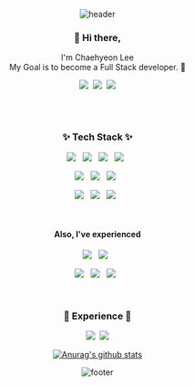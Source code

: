 <div align="center">

![header](https://capsule-render.vercel.app/api?type=waving&color=auto&height=250&section=header&text=Chaehyeon%20Lee&fontSize=80&fontAlign=50)

<h3 align="center"> 👋 Hi there,</h3>
<p align="center">
I'm Chaehyeon Lee<br>
My Goal is to become a Full Stack developer. 🌱 <br>
<p align='center'>
  <a href="mailto:lch50484084@gmail.com"><img src="https://img.shields.io/badge/Gmail-d14836?style=for-the-badge&logo=Gmail&logoColor=white"/></a>&nbsp
  <a href="https://devch.co.kr/"><img src="https://img.shields.io/badge/Tech%20Blog-7957D5?style=for-the-badge&logo=Buefy&logoColor=white"/></a>&nbsp
  <a href="https://portfolio.devch.co.kr/"><img src="https://img.shields.io/badge/Portfolio-212121?style=for-the-badge&logo=pfSense&logoColor=white"/></a>
</p>  
 <br/><br/>
</p>
<h3 align="center">✨ Tech Stack ✨ </h3>
<p align="center">
  <img src="https://img.shields.io/badge/Javascript%20-F7DF1E.svg?&style=for-the-badge&logo=javascript&logoColor=black"/>&nbsp;&nbsp;
  <img src="https://img.shields.io/badge/python%20-3776AB.svg?&style=for-the-badge&logo=python&logoColor=white"/>&nbsp;&nbsp;
  <img src="https://img.shields.io/badge/React%20-%2320232a.svg?&style=for-the-badge&logo=react&logoColor=%2361DAFB"/>&nbsp;&nbsp;
  <img src="https://img.shields.io/badge/ReactNative%20-%2320232a.svg?&style=for-the-badge&logo=react&logoColor=%2361DAFB"/>&nbsp;&nbsp;
</p>
<p align="center">

  <img src="https://img.shields.io/badge/AWS EC2%20-%23FF9900.svg?&style=for-the-badge&logo=amazon-aws&logoColor=white"/>&nbsp;&nbsp;
  <img src="https://img.shields.io/badge/AWS S3%20-%23FF9900.svg?&style=for-the-badge&logo=amazon-aws&logoColor=white"/>&nbsp;&nbsp;
  <img src="https://img.shields.io/badge/AWS RDS%20-%23FF9900.svg?&style=for-the-badge&logo=amazon-aws&logoColor=white"/>&nbsp;&nbsp;
</p>
<p align="center">
  <img src="https://img.shields.io/badge/Linux%20-E95420.svg?&style=for-the-badge&logo=Linux&logoColor=white"/>&nbsp;&nbsp;
   <img src="https://img.shields.io/badge/NGINX%20-009639.svg?&style=for-the-badge&logo=NGINX&logoColor=white"/>&nbsp;&nbsp;
   <img src="https://img.shields.io/badge/MySQL-4479A1.svg?&style=for-the-badge&logo=mysql&logoColor=white"/>&nbsp;&nbsp;
</p>



 <br/>

<h4 align="center" >Also, I've experienced</h4>
<p align="center">
  <img src="https://img.shields.io/badge/Java%20-007396.svg?&style=for-the-badge&logo=java&logoColor=white"/>&nbsp;&nbsp;
  <img src="https://img.shields.io/badge/springboot%20-6DB33F.svg?&style=for-the-badge&logo=springboot&logoColor=white"/>&nbsp;&nbsp;
</p>
<p align="center">
  <img src="https://img.shields.io/badge/Docker%20-2496ED.svg?&style=flat-square&logo=Docker&logoColor=%2361DAFB"/>&nbsp;&nbsp;
  <img src ="https://img.shields.io/badge/MongoDB-%234ea94b.svg?&style=flat-square&logo=mongodb&logoColor=white"/>&nbsp;&nbsp;
  <img src="https://img.shields.io/badge/Jupyter%20-%23F37626.svg?&style=flat-square&logo=Jupyter&logoColor=white" />&nbsp;&nbsp;
</p>



 <br>


<h3 align="center">💜 Experience 💜</h3>
<p align='center'>
  <a href="https://devch.co.kr/"><img src="https://img.shields.io/badge/Tech%20Blog-7957D5?style=for-the-badge&logo=Buefy&logoColor=white"/></a>&nbsp
  <a href="https://portfolio.devch.co.kr/"><img src="https://img.shields.io/badge/Portfolio-212121?style=for-the-badge&logo=pfSense&logoColor=white"/></a>
</p> 



[![Anurag's github stats](https://github-readme-stats.vercel.app/api?username=chlee1001&count_private=true&show_icons=true&theme=nightowl)](https://github.com/chlee1001/github-readme-stats)


![footer](https://capsule-render.vercel.app/api?type=waving&color=auto&height=200&section=footer&text=%20&fontSize=90)

</div>




<!--
**chlee1001/chlee1001** is a ✨ _special_ ✨ repository because its `README.md` (this file) appears on your GitHub profile.

Here are some ideas to get you started:

- 🔭 I’m currently working on ...
- 🌱 I’m currently learning ...
- 👯 I’m looking to collaborate on ...
- 🤔 I’m looking for help with ...
- 💬 Ask me about ...
- 📫 How to reach me: ...
- 😄 Pronouns: ...
- ⚡ Fun fact: ...

[![Tech Blog Badge](http://img.shields.io/badge/-Tech%20blog-black?style=flat-square&logo=github&link=https://chlee1001.github.io/)](https://chlee1001.github.io/) 

[![Hits](https://hits.seeyoufarm.com/api/count/incr/badge.svg?url=https%3A%2F%2Fgithub.com%2Fchlee1001%2Fhit-counter)](https://hits.seeyoufarm.com)

[![Instagram Badge](https://img.shields.io/badge/-Instagram-dd2a7b?style=flat-square&logo=instagram&logoColor=white&link=https://www.instagram.com/chaehy2on/)](https://www.instagram.com/chaehy2on/)
[![Gmail Badge](https://img.shields.io/badge/-Gmail-d14836?style=flat-square&logo=Gmail&logoColor=white&link=mailto:chlee1001@gachon.ac.kr)](mailto:chlee1001@gachon.ac.kr)
[![Blog](https://img.shields.io/badge/Blog-chlee1001.github.io-green.svg)](https://chlee1001.github.io/)

![PYTHON](https://img.shields.io/badge/PYTHON-%E2%98%85%E2%98%85%E2%98%85%E2%98%85%E2%98%86-0696D7?style=plastic&logo=Python&logoColor=white) ![ANDROID](https://img.shields.io/badge/JAVA%20&%20ANDROID-%E2%98%85%E2%98%85%E2%98%85%E2%98%86%E2%98%86-3DDC84?style=plastic&logo=android&logoColor=white)  ![Matlab](https://img.shields.io/badge/Matlab-%E2%98%85%E2%98%85%E2%98%86%E2%98%86%E2%98%86-0076A8?style=plastic&logo=mathworks&logoColor=white) ![Kotlin](https://img.shields.io/badge/Kotlin-%E2%98%85%E2%98%85%E2%98%86%E2%98%86%E2%98%86-0095D5?style=plastic&logo=kotlin&logoColor=white)

- Recently used languages
    - Python
    - C++
    - Javascript
    [![Top Langs](https://github-readme-stats.vercel.app/api/top-langs/?username=chlee1001&hide=scss,css&langs_count=7&layout=compact&exclude_repo=velog-reader,react-nodebird,JeonJu_App)](https://github.com/anuraghazra/github-readme-stats)


-->







 
